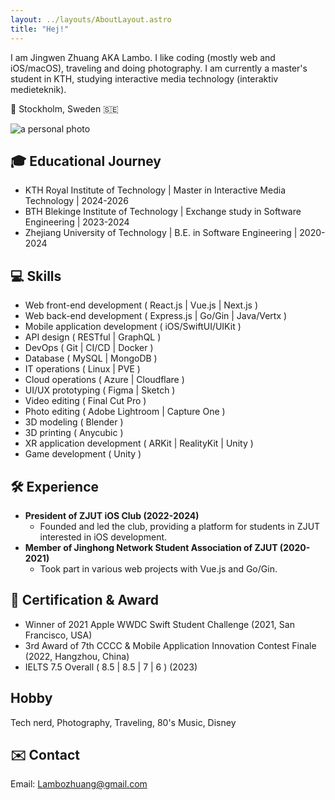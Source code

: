 ```yaml
---
layout: ../layouts/AboutLayout.astro
title: "Hej!"
---
```


I am Jingwen Zhuang AKA Lambo. I like coding (mostly web and iOS/macOS), traveling and doing photography. I am currently a master's student in KTH, studying interactive media technology (interaktiv medieteknik).

📍 Stockholm, Sweden 🇸🇪

<div>
  <img src="https://lambozhuangme.blob.core.windows.net/blog-images/about/23-10-15_DSCF0722.jpeg" class="mx-auto" alt="a personal photo">
</div>

## 🎓 Educational Journey

- KTH Royal Institute of Technology | Master in Interactive Media Technology | 2024-2026
- BTH Blekinge Institute of Technology | Exchange study in Software Engineering | 2023-2024
- Zhejiang University of Technology | B.E. in Software Engineering | 2020-2024

## 💻 Skills

- Web front-end development ( React.js | Vue.js | Next.js )
- Web back-end development ( Express.js | Go/Gin | Java/Vertx )
- Mobile application development ( iOS/SwiftUI/UIKit )
- API design ( RESTful | GraphQL )
- DevOps ( Git | CI/CD | Docker )
- Database ( MySQL | MongoDB )
- IT operations ( Linux | PVE )
- Cloud operations ( Azure | Cloudflare )
- UI/UX prototyping ( Figma | Sketch )
- Video editing ( Final Cut Pro )
- Photo editing ( Adobe Lightroom | Capture One )
- 3D modeling ( Blender )
- 3D printing ( Anycubic )
- XR application development ( ARKit | RealityKit | Unity )
- Game development ( Unity )

## 🛠️ Experience

- **President of ZJUT iOS Club (2022-2024)**
  - Founded and led the club, providing a platform for students in ZJUT interested in iOS development.
- **Member of Jinghong Network Student Association of ZJUT (2020-2021)**
  - Took part in various web projects with Vue.js and Go/Gin.

## 📃 Certification & Award

- Winner of 2021 Apple WWDC Swift Student Challenge (2021, San Francisco, USA)
- 3rd Award of 7th CCCC & Mobile Application Innovation Contest Finale (2022, Hangzhou, China)
- IELTS 7.5 Overall ( 8.5 | 8.5 | 7 | 6 ) (2023)

## Hobby

Tech nerd, Photography, Traveling, 80's Music, Disney

## ✉️ Contact

Email: Lambozhuang@gmail.com